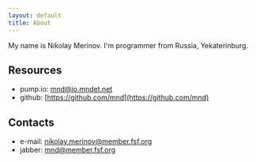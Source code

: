 ```yaml
---
layout: default
title: About
---
```

My name is Nikolay Merinov. I'm programmer from Russia, Yekaterinburg.

Resources
---------
- pump.io: [mnd@io.mndet.net](https://io.mndet.net/mnd)
- github: [https://github.com/mnd](https://github.com/mnd)

Contacts
--------
- e-mail: [nikolay.merinov@member.fsf.org](mailto:nikolay.merinov@member.fsf.org)
- jabber: [mnd@member.fsf.org](xmpp:mnd@member.fsf.org)
